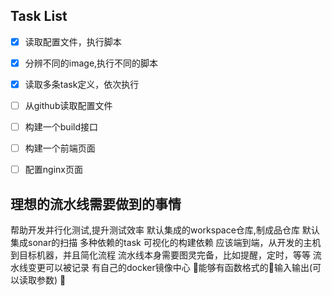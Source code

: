 
## Task List

- [x] 读取配置文件，执行脚本
- [x] 分辨不同的image,执行不同的脚本
- [x] 读取多条task定义，依次执行
- [ ] 从github读取配置文件
- [ ] 构建一个build接口
- [ ] 构建一个前端页面
- [ ] 配置nginx页面


## 理想的流水线需要做到的事情

帮助开发并行化测试,提升测试效率
默认集成的workspace仓库,制成品仓库
默认集成sonar的扫描
多种依赖的task
可视化的构建依赖
应该端到端，从开发的主机到目标机器，并且简化流程
流水线本身需要图灵完备，比如提醒，定时，等等
流水线变更可以被记录
有自己的docker镜像中心
能够有函数格式的输入输出(可以读取参数)

